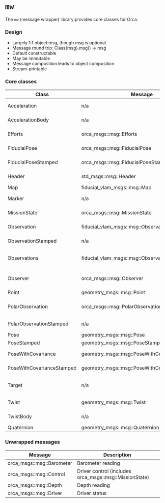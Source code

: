 # `mw`

The `mw` (message wrapper) library provides core classes for Orca.

### Design

* Largely 1:1 object:msg, though msg is optional
* Message round trip: Class{msg}.msg() -> msg
* Default constructable
* May be immutable
* Message composition leads to object composition
* Stream-printable

### Core classes

| Class | Message | Description |
|-----|-----|-----|
| Acceleration | n/a | Acceleration in the world frame |
| AccelerationBody | n/a | Acceleration in the body frame |
| Efforts | orca_msgs::msg::Efforts | Thrust efforts in the range [-1, 1] |
| FiducialPose | orca_msgs::msg::FiducialPose | Observations + PoseWithCovariance |
| FiducialPoseStamped | orca_msgs::msg::FiducialPoseStamped | Header + FiducialPose |
| Header | std_msgs::msg::Header | Time stamp + frame id |
| Map | fiducial_vlam_msgs::msg::Map | Marker[] |
| Marker | n/a | Marker location in the world frame |
| MissionState | orca_msgs::msg::MissionState | Current status of mission |
| Observation | fiducial_vlam_msgs::msg::Observation | Marker location in the camera frame |
| ObservationStamped | n/a | Header + Observation |
| Observations | fiducial_vlam_msgs::msg::Observations | Observer + Observation[] + PolarObservation[] |
| Observer | orca_msgs::msg::Observer | Converts Observation <=> PolarObservation |
| Point | geometry_msgs::msg::Point | Point |
| PolarObservation | orca_msgs::msg::PolarObservation | Marker location in polar coordinates from base_link |
| PolarObservationStamped | n/a | Header + PolarObservation |
| Pose | geometry_msgs::msg::Pose | Point + Quaternion |
| PoseStamped | geometry_msgs::msg::PoseStamped | Header + Pose |
| PoseWithCovariance | geometry_msgs::msg::PoseWithCovariance | Pose + covariance matrix |
| PoseWithCovarianceStamped | geometry_msgs::msg::PoseWithCovarianceStamped | Header + PoseWithCovariance |
| Target | n/a | Target pose for AUV, often near a marker |
| Twist | geometry_msgs::msg::Twist | Velocity in the world frame |
| TwistBody | n/a | Velocity in the body frame |
| Quaternion | geometry_msgs::msg::Quaternion | Quaternion |

### Unwrapped messages

| Message | Description |
|-----|-----|
| orca_msgs::msg::Barometer | Barometer reading |
| orca_msgs::msg::Control | Driver control (includes orca_msgs::msg::MissionState) |
| orca_msgs::msg::Depth | Depth reading |
| orca_msgs::msg::Driver | Driver status |
